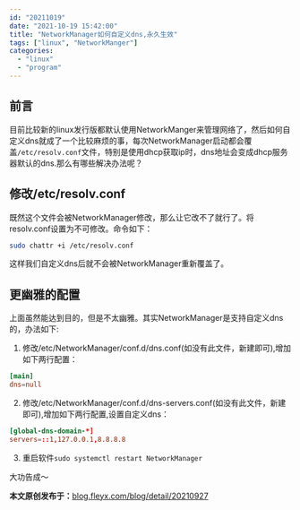```yaml
---
id: "20211019"
date: "2021-10-19 15:42:00"
title: "NetworkManager如何自定义dns,永久生效"
tags: ["linux", "NetworkManger"]
categories:
  - "linux"
  - "program"
---
```

## 前言

目前比较新的linux发行版都默认使用NetworkManger来管理网络了，然后如何自定义dns就成了一个比较麻烦的事，每次NetworkManager启动都会覆盖`/etc/resolv.conf`文件，特别是使用dhcp获取ip时，dns地址会变成dhcp服务器默认的dns.那么有哪些解决办法呢？

## 修改/etc/resolv.conf

既然这个文件会被NetworkManager修改，那么让它改不了就行了。将resolv.conf设置为不可修改。命令如下：
```bash
sudo chattr +i /etc/resolv.conf
```
这样我们自定义dns后就不会被NetworkManager重新覆盖了。

<!-- more -->

## 更幽雅的配置

上面虽然能达到目的，但是不太幽雅。其实NetworkManager是支持自定义dns的，办法如下:

1. 修改/etc/NetworkManager/conf.d/dns.conf(如没有此文件，新建即可),增加如下两行配置：

```conf
[main]
dns=null
```

2. 修改/etc/NetworkManager/conf.d/dns-servers.conf(如没有此文件，新建即可),增加如下两行配置,设置自定义dns：
```conf
[global-dns-domain-*]
servers=::1,127.0.0.1,8.8.8.8
```

3. 重启软件`sudo systemctl restart NetworkManager`

大功告成～


**本文原创发布于：**[blog.fleyx.com/blog/detail/20210927](https://blog.fleyx.com/blog/detail/20211019)